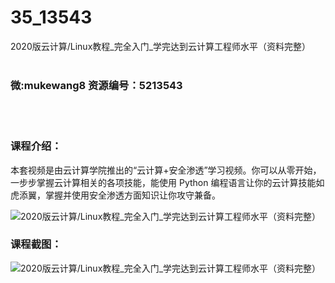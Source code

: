 # 35_13543
2020版云计算/Linux教程_完全入门_学完达到云计算工程师水平（资料完整）
<br/></br>
<h3>微:mukewang8 资源编号：5213543</h3>
<br/></br>
<h3>课程介绍：</h3>
<p>本套视频是由云计算学院推出的“云计算+安全渗透”学习视频。你可以从零开始，一步步掌握云计算相关的各项技能，能使用 Python 编程语言让你的云计算技能如虎添翼，掌握并使用安全渗透方面知识让你攻守兼备。</p>
<p><img src="https://www.ko996.com/wp-content/uploads/img/2020/05/1-190-300x204.png" alt="2020版云计算/Linux教程_完全入门_学完达到云计算工程师水平（资料完整）"></p>
<div class="info-desc">
<h3>课程截图：</h3>
<p><img src="https://www.ko996.com/wp-content/uploads/img/2020/05/2-183.png" alt="2020版云计算/Linux教程_完全入门_学完达到云计算工程师水平（资料完整）"></p>


			
</div>
